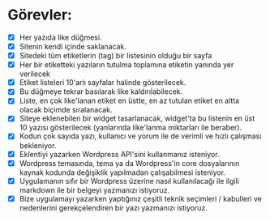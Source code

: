 # Görevler:

- [x] Her yazıda like düğmesi.
- [x] Sitenin kendi içinde saklanacak.
- [x] Sitedeki tüm etiketlerin (tag) bir listesinin olduğu bir sayfa
- [x] Her bir etiketteki yazıların tutulma
      toplamına etiketin yanında yer verilecek
- [x] Etiket listeleri 10'arlı
      sayfalar halinde gösterilecek.
- [x] Bu düğmeye tekrar basılarak like kaldırılabilecek. 
- [x] Liste, en çok like'lanan etiket en
      üstte, en az tutulan etiket en altta olacak biçimde sıralanacak. 
- [x] Siteye eklenebilen bir widget tasarlanacak, widget'ta bu listenin en
      üst 10 yazısı gösterilecek (yanlarında like'lanma miktarları ile
      beraber).       
- [x] Kodun çok sayıda yazı, kullanıcı ve yorum ile de verimli ve hızlı
      çalışması bekleniyor.       
- [x] Eklentiyi yazarken Wordpress API'sini kullanmanız isteniyor. 
- [x] Wordpress temasında, tema ya da Wordpress'in core dosyalarının kaynak
      kodunda değişiklik yapılmadan çalışabilmesi isteniyor.
- [x] Uygulamanın sıfır bir Wordpress üzerine nasıl kullanılacağı ile ilgili
      markdown ile bir belgeyi yazmanızı istiyoruz.
- [x] Bize uygulamayı yazarken yaptığınız çeşitli teknik seçimleri /
      kabulleri ve nedenlerini gerekçelendiren bir yazı yazmanızı istiyoruz. 